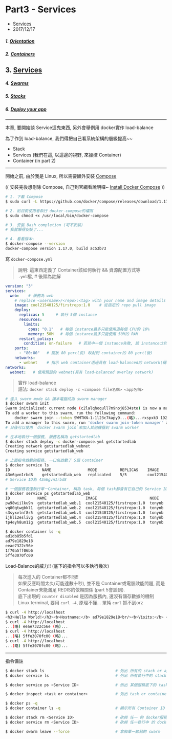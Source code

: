 # Part3 - Services
- [Services](https://docs.docker.com/get-started/part3/)
- 2017/12/17

##### 1. [Orientation ](./part1.orientation.md)
##### 2. [Containers](./part2.containers.md)
## 3. [Services](./part3.services.md)
##### 4. [Swarms](./part4.swarm.md)
##### 5. [Stacks](./part5.stacks.md) 
##### 6. [Deploy your app](./part6.deploy.md)

---

本章, 要開始談 Service這鬼東西, 另外會舉例用 docker實作 load-balance

為了作到 load-balance, 我們得把自己看系統架構的層級提高~~
- Stack
- Services (我們在這, 以這邊的視野, 來操控 Container)
- Container (in part 2)


---

開始之前, 由於我是 Linux, 所以需要額外安裝 [Compose](https://docs.docker.com/compose/overview/)

(( 安裝完後想刪除 Compose, 自己到官網看說明囉~ [Install Docker Compose](https://docs.docker.com/compose/install/#uninstallation) ))

```sh
# 1. 下載 Compose
$ sudo curl -L https://github.com/docker/compose/releases/download/1.17.0/docker-compose-`uname -s`-`uname -m` -o /usr/local/bin/docker-compose

# 2. 給目前使用者執行 docker-compose的權限
$ sudo chmod +x /usr/local/bin/docker-compose

# 3. 安裝 Bash completion (可不安裝)
# 我就懶得安裝了...

# 4. 看看版本~
$ docker-compose --version
docker-compose version 1.17.0, build ac53b73
```

寫 `docker-compose.yml`
> 說明: 這東西定義了 Container該如何執行 && 資源配置方式等 <br />
  `.yml`檔, # 後頭為註解
```yml
version: "3"
services:
  web:    # 服務為 web
    # replace <username>/<repo>:<tag> with your name and image details
    image: cool21540125/firstrepo:1.0    # 從指定的 repo pull image
    deploy:
      replicas: 5     # 執行 5個 instance
      resources:
        limits:
          cpus: "0.1"   # 每個 instance最多只能使用道每個 CPU的 10%
          memory: 50M   # 每個 instance最多只能使用 50M的 RAM
      restart_policy:
        condition: on-failure   # 若其中一個 instance失敗, 該 instance立刻重啟
    ports:
      - "80:80"   # 開放 80 port(前) 映射到 container的 80 port(後)
    networks:
      - webnet    # 指示 web container透過具有 load-balanced的 network(稱為webnet), 來共同使用 80 port
networks:
  webnet:   # 使用預設的 webnet(具有 load-balanced overlay network)
```


> 實作 load-balance <br />
  語法: `docker stack deploy -c <compose file名稱> <app名稱>` <br />

```sh
# 進入 swarm mode && 讓本電腦成為 swarm manager 
$ docker swarm init
Swarm initialized: current node (c2lalqhoqull7m9noj8534sto) is now a manager.
To add a worker to this swarm, run the following command:
    docker swarm join --token SWMTKN-1-1l23c7kapy9...(略)...rxspxk3 192.168.1.121:2377
To add a manager to this swarm, run 'docker swarm join-token manager' and follow the instructions.
# 日後可以使用 `docker swarm join`來加入其他機器到 swarm worker

# 在本地執行一個服務, 服務名稱為 getstartedlab
$ docker stack deploy -c docker-compose.yml getstartedlab
Creating network getstartedlab_webnet
Creating service getstartedlab_web

# 上面指令啟動的服務, 一口氣啟動了 5個 Container
$ docker service ls
ID              NAME                MODE          REPLICAS    IMAGE                        PORTS
43m6gvn1rbd8    getstartedlab_web   replicated    5/5         cool21540125/firstrepo:1.0   *:80->80/tcp
# Service ID為 43m6gvn1rbd8

# 一個服務若僅執行單一Container, 稱為 task, 每個 task都會有它自己的 Service ID.
$ docker service ps getstartedlab_web
ID            NAME                 IMAGE                       NODE    DESIRED STATE   CURRENT STATE           ERROR    PORTS
pw98wiilku9n  getstartedlab_web.1  cool21540125/firstrepo:1.0  tonynb  Running         Running 32 minutes ago
vq80qtwgbkl1  getstartedlab_web.2  cool21540125/firstrepo:1.0  tonynb  Running         Running 32 minutes ago
s3syxvlnf8r5  getstartedlab_web.3  cool21540125/firstrepo:1.0  tonynb  Running         Running 32 minutes ago
ijhli2eslivg  getstartedlab_web.4  cool21540125/firstrepo:1.0  tonynb  Running         Running 32 minutes ago
tp4eyh8um1ig  getstartedlab_web.5  cool21540125/firstrepo:1.0  tonynb  Running         Running 32 minutes ago

$ docker container ls -q
ad1db85b5fd1
ad79e1829e18
eeae7322c56e
1f70a5ff06b6
5ffe3070fc00
```

Load-Balance的威力!! (底下的指令可以多執行幾次)
> 每次進入的 Container都不同!! <br />
> 如果反應時間太久(可能達數十秒), 並不是 Container或電腦效能問題, 而是 Container未能滿足 REDIS的依賴關係 (part 5會談到). <br />
> 底下出現的 `counter disabled` 是因為服務內, 還沒有儲存數據的機制<br />
> Linux terminal, 要用 `curl -4`, 原理不懂... 單純 `curl` 抓不到orz 
```sh
$ curl -4 http://localhost
<h3>Hello World!</h3><b>Hostname:</b> ad79e1829e18<br/><b>Visits:</b> <i>cannot connect to Redis, counter disabled</i>
$ curl -4 http://localhost
...(略) eeae7322c56e (略)...
$ curl -4 http://localhost
...(略) 5ffe3070fc00 (略)...
$ curl -4 http://localhost
...(略) 5ffe3070fc00 (略)...
```

---

指令備註
```sh
$ docker stack ls                               # 列出 所有的 stack or app
$ docker service ls                             # 列出 所有執行中的 stack or app

$ docker service ps <Service ID>                # 例出 某個服務底下的 tasks

$ docker inspect <task or container>            # 列出 task or container詳細資訊(非常多東西)

$ docker ps -q
$ docker container ls -q                        # 顯示所有 Container ID

$ docker stack rm <Service ID>                  # 砍掉 任一 的 docker服務
$ docker service rm <Service ID>                # 砍掉 任一執行中 的 docker服務

$ docker swarm leave --force                    # 拿掉單一節點的 swarm
```
